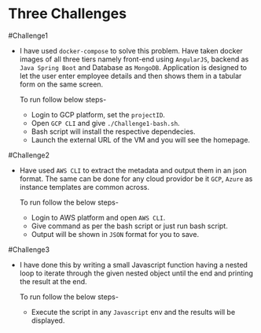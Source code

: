 Three Challenges
======================

#Challenge1
* I have used `docker-compose` to solve this problem. Have taken docker images of all three tiers namely front-end using `AngularJS`, backend as `Java Spring Boot` and Database as `MongoDB`.
Application is designed to let the user enter employee details and then shows them in a tabular form on the same screen.
  
  To run follow below steps-
  * Login to GCP platform, set the `projectID`.
  * Open `GCP CLI` and give `./Challenge1-bash.sh`.
  * Bash script will install the respective dependecies.
  * Launch the external URL of the VM and you will see the homepage.

#Challenge2
* Have used `AWS CLI` to extract the metadata and output them in an json format. The same can be done for any cloud providor be it `GCP`, `Azure` as instance templates are common across.
  
  To run follow the below steps-
  * Login to AWS platform and open `AWS CLI`.
  * Give command as per the bash script or just run bash script.
  * Output will be shown in `JSON` format for you to save.

#Challenge3
* I have done this by writing a small Javascript function having a nested loop to iterate through the given nested object until the end and printing the result at the end.
  
  To run follow the below steps-
  * Execute the script in any `Javascript` env and the results will be displayed.
